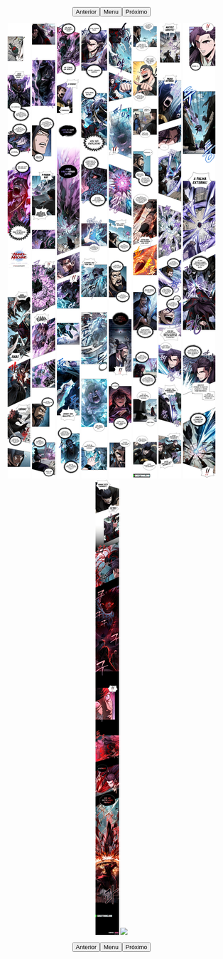 <p style="text-align: center;"><button name="anterior" onclick="./chap-0231/readme.md">Anterior</button><button name="menu" onclick="./readme.md">Menu</button><button name="próximo" onclick="./chap-0233/readme.md">Próximo</button></p> <p style="text-align: center;"><img src="001.jpg"> <img src="002.jpg"> <img src="003.jpg"> <img src="004.jpg"> <img src="005.jpg"> <img src="006.jpg"> <img src="007.jpg"> <img src="008.jpg"> <img src="009.jpg"> <img src="readme.md"> </p> <p style="text-align: center;"><button name="anterior" onclick="./chap-0231/readme.md">Anterior</button><button name="menu" onclick="./readme.md">Menu</button><button name="próximo" onclick="./chap-0233/readme.md">Próximo</button></p>